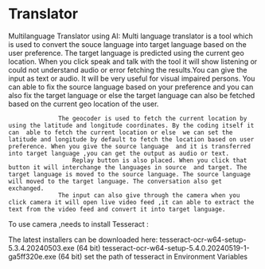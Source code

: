 # Translator
Multilanguage Translator using AI:
        Multi language translator is a tool which is used to convert the souce language into target language based on the user preference. The target language is predicted using the current geo location.
                            When you click speak and talk with the tool it will show listening or could not understand audio or error fetching the results.You can give the input as text or audio. It will be very useful for visual impaired persons. 
                     You can able to fix the source language based on your preference and you can also fix the target language or else the target language can also be fetched based on the current geo location of the user. 
                 
                  
                  
                  The geocoder is used to fetch the current location by using the latitude and longitude coordinates. By the coding itself it can  able to fetch the current location or else  we can set the latitude and longitude by default to fetch the location based on user preference. When you give the source language  and it is transferred into target language ,you can get the output as audio or text. 
                      Replay button is also placed. When you click that button it will interchange the languages in source  and target. The target language is moved to the source language. The source language will moved to the target language. The conversation also get exchanged. 
                  The input can also give through the camera when you click camera it will open live video feed ,it can able to extract the text from the video feed and convert it into target language. 
To use camera ,needs to install  Tesseract :


The latest installers can be downloaded here:
                tesseract-ocr-w64-setup-5.3.4.20240503.exe (64 bit)
                tesseract-ocr-w64-setup-5.4.0.20240519-1-ga5ff320e.exe (64 bit)
                set the path of tesseract in Environment Variables 
